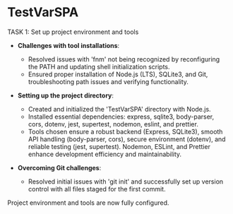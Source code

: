 # TestVarSPA

TASK 1: Set up project environment and tools
- **Challenges with tool installations**:
  - Resolved issues with 'fnm' not being recognized by reconfiguring the PATH and updating shell initialization scripts.
  - Ensured proper installation of Node.js (LTS), SQLite3, and Git, troubleshooting path issues and verifying functionality.

- **Setting up the project directory**:
  - Created and initialized the 'TestVarSPA' directory with Node.js.
  - Installed essential dependencies: express, sqlite3, body-parser, cors, dotenv, jest, supertest, nodemon, eslint, and prettier.
  - Tools chosen ensure a robust backend (Express, SQLite3), smooth API handling (body-parser, cors), secure environment (dotenv), and reliable testing (jest, supertest). Nodemon, ESLint, and Prettier enhance development efficiency and maintainability.

- **Overcoming Git challenges**:
  - Resolved initial issues with 'git init' and successfully set up version control with all files staged for the first commit.

Project environment and tools are now fully configured.